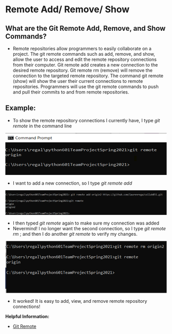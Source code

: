 # Remote Add/ Remove/ Show
## What are the Git Remote Add, Remove, and Show Commands?

- Remote repositories allow programmers to easily collaborate on a project. The git remote commands such as add, remove, and show, allow the user to access and edit the remote repository connections from their computer. Git remote add creates a new connection to the desired remote repository. Git remote rm (remove) will remove the connection to the targeted remote repository. The command git remote (show) will show the user their current connections to remote repositories. Programmers will use the git remote commands to push and pull their commits to and from remote repositories.

## Example:
- To show the remote repository connections I currently have, I type *git remote* in the command line

![Remote1](/Remote1.png)

-	I want to add a new connection, so I type *git remote add <name> <url>*

![Remote2](/Remote2.png)

- I then typed *git remote* again to make sure my connection was added
- Nevermind! I no longer want the second connection, so I type *git remote rm <name>*; and then I do another *git remote* to verify my changes. 

![Remote3](/Remote3.png)

- It worked! It is easy to add, view, and remove remote repository connections!

**Helpful Information:**
- [Git Remote](https://www.atlassian.com/git/tutorials/syncing)
